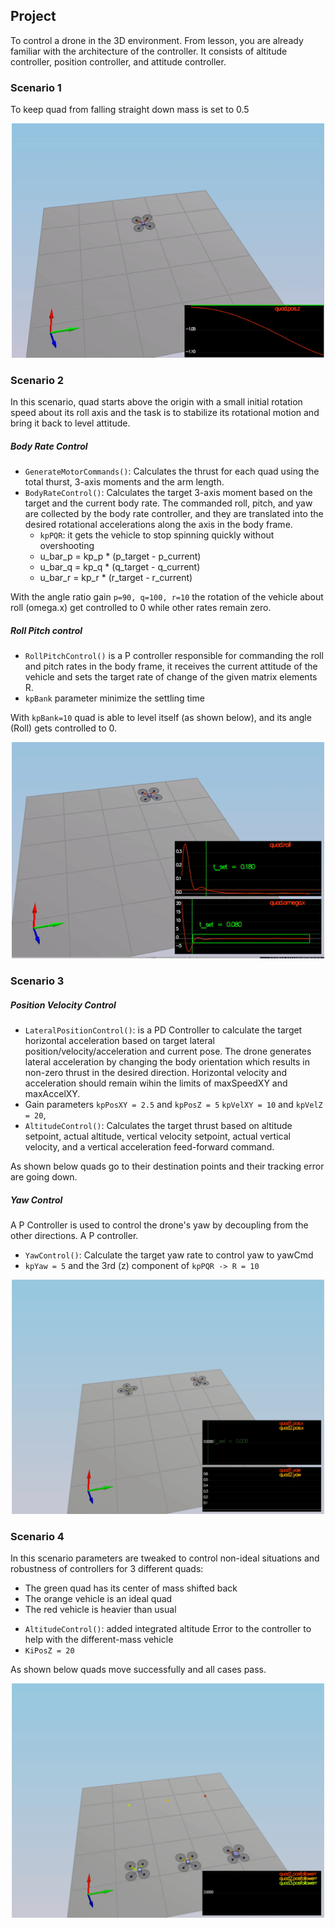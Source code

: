 

## Project 

To control a drone in the 3D environment. From lesson, you are already familiar with the architecture of the controller. It consists of altitude controller, position controller, and attitude controller.


### Scenario 1


To keep quad from falling straight down mass is set to 0.5

<p align="center">
<img src="animations/s1.gif" width="500"/>
</p>

### Scenario 2

In this scenario, quad starts above the origin with a small initial rotation speed about its roll axis and the task is to stabilize its rotational motion and bring it back to level attitude.

##### Body Rate Control

  - `GenerateMotorCommands()`: Calculates the thrust for each quad using the total thurst, 3-axis moments and the arm length.
  - `BodyRateControl()`: Calculates the target 3-axis moment based on the target and the current body rate. The commanded roll, pitch, and   yaw are collected by the body rate controller, and they are translated into the desired rotational accelerations along the axis in the body frame. 
     * `kpPQR`: it gets the vehicle to stop spinning quickly without overshooting
     * u_bar_p = kp_p * (p_target - p_current)
     * u_bar_q = kp_q * (q_target - q_current)
     * u_bar_r = kp_r * (r_target - r_current)
  
  With the angle ratio gain `p=90, q=100, r=10` the rotation of the vehicle about roll (omega.x) get controlled to 0 while other rates remain zero.  

##### Roll Pitch control

 - `RollPitchControl()` is a P controller responsible for commanding the roll and pitch rates in the body frame, it receives the current attitude of the vehicle and sets the target rate of change of the given matrix elements R.
 - `kpBank` parameter minimize the settling time

With `kpBank=10` quad is able to level itself (as shown below), and its angle (Roll) gets controlled to 0.

<p align="center">
<img src="animations/s2.gif" width="500"/>
</p>


### Scenario 3

##### Position Velocity Control

 - `LateralPositionControl()`: is a PD Controller to calculate the target horizontal acceleration based on target lateral position/velocity/acceleration and current pose. The drone generates lateral acceleration by changing the body orientation which results in non-zero thrust in the desired direction. Horizontal velocity and acceleration should remain wihin the limits of maxSpeedXY and maxAccelXY.
 - Gain parameters `kpPosXY = 2.5` and `kpPosZ = 5` `kpVelXY = 10` and `kpVelZ = 20`, 
 - `AltitudeControl()`: Calculates the target thrust based on altitude setpoint, actual altitude, vertical velocity setpoint, actual vertical velocity, and a vertical acceleration feed-forward command.
 
As shown below quads go to their destination points and their tracking error are going down.


##### Yaw Control
A P Controller is used to control the drone's yaw by decoupling from the other directions. A P controller.

 - `YawControl()`: Calculate the target yaw rate to control yaw to yawCmd
 - `kpYaw = 5` and the 3rd (z) component of `kpPQR -> R = 10`

<p align="center">
<img src="animations/scenario3.gif" width="500"/>
</p>


###  Scenario 4

In this scenario parameters are tweaked to control non-ideal situations and robustness of controllers for 3 different quads:
 - The green quad has its center of mass shifted back
 - The orange vehicle is an ideal quad
 - The red vehicle is heavier than usual

* `AltitudeControl()`: added integrated altitude Error to the controller to help with the different-mass vehicle 
* `KiPosZ = 20`

As shown below quads move successfully and all cases pass.

<p align="center">
<img src="animations/scenario4.gif" width="500"/>
</p>

